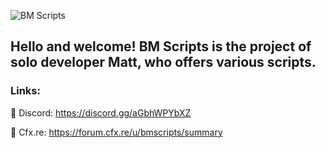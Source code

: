![BM Scripts](https://github.com/bmscripts/bmscripts/blob/main/BMScripts%20Banner.png)

## Hello and welcome! BM Scripts is the project of solo developer Matt, who offers various scripts.

### Links:

🔗 Discord: https://discord.gg/aGbhWPYbXZ

🛒 Cfx.re: https://forum.cfx.re/u/bmscripts/summary
